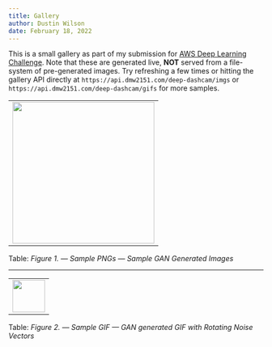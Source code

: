 ```yaml
---
title: Gallery
author: Dustin Wilson
date: February 18, 2022
---
```


This is a small gallery as part of my submission for [AWS Deep Learning Challenge](https://amazon-ec2-dl1.devpost.com). Note that these are generated live, **NOT** served from a file-system of pre-generated images. Try refreshing a few times or hitting the gallery API directly at `https://api.dmw2151.com/deep-dashcam/imgs` or `https://api.dmw2151.com/deep-dashcam/gifs` for more samples.

|                                                                                                    |
|:--------------------------------------------------------------------------------------------------:|
| <img width="280" height="280" src="https://api.dmw2151.com/gan_imgs"></img> |
Table: *Figure 1. &mdash; Sample PNGs &mdash; Sample GAN Generated Images*

-------

|                                                                                                    |
|:--------------------------------------------------------------------------------------------------:|
| <img width="64" height="64" src="https://api.dmw2151.com/gan_gifs"></img> |
Table: *Figure 2. &mdash; Sample GIF &mdash; GAN generated GIF with Rotating Noise Vectors*
